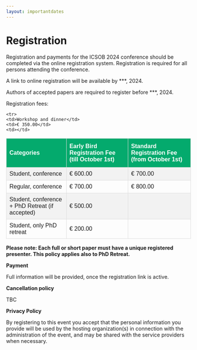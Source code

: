 ```yaml
---
layout: importantdates
---
```


<style>
#registration {
  font-family: Arial, Helvetica, sans-serif;
  border-collapse: collapse;
  width: 100%;
}

#registration td, #registration th {
  border: 1px solid #ddd;
  padding: 8px;
}

#registration tr:nth-child(even){background-color: #f2f2f2;}

#registration tr:hover {background-color: #ddd;}

#registration th {
  padding-top: 12px;
  padding-bottom: 12px;
  text-align: left;
  background-color: #04AA6D;
  color: white;
}
</style>

<div class="col-lg8 mx-auto">
    <h1 class="display-4" style="text-align: left;">
        Registration
    </h1>
    <p> Registration and payments for the ICSOB 2024 conference should be completed via the online registration system. Registration is required for all persons attending the conference.</p>

<p> A link to online registration will be available by ***, 2024.</p>

<p> Authors of accepted papers are required to register before ***, 2024.</p>

<p> Registration fees:</p>
<p>
 <table id="registration">
  <tr>
    <th>Categories</th>
    <th>Early Bird Registration Fee (till October 1st)</th>
    <th>Standard Registration Fee (from October 1st)</th>
  </tr>
  <tr>
    <td>Student, conference</td>
    <td>€ 600.00</td>
    <td>€ 700.00</td>
  </tr>
  <tr>
    <td>Regular, conference</td>
    <td>€ 700.00</td>
    <td>€ 800.00</td>
  </tr>
   
  <tr>
    <td>Student, conference + PhD Retreat (if accepted) </td>
    <td>€ 500.00</td>
    <td></td>
  </tr>

  <tr>
    <td>Student, only PhD retreat</td>
    <td>€ 200.00</td>
    <td></td>
  </tr>

    <tr>
    <td>Workshop and dinner</td>
    <td>€ 350.00</td>
    <td></td>
  </tr>
  </table>

</p>
<p><b>Please note: Each full or short paper must have a unique registered presenter. This policy applies also to PhD Retreat.</b></p>

<p><b>Payment</b></p>

Full information will be provided, once the registration link is active.

<p><b>Cancellation policy</b></p>
TBC

<p><b>Privacy Policy</b></p>

By registering to this event you accept that the personal information you provide will be used by the hosting organization(s) in connection with the administration of the event, and may be shared with the service providers when necessary.
